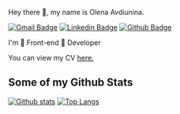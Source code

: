 Hey there 👋, my name is Olena Avdiunina.

[![Gmail Badge](https://img.shields.io/badge/-elena.avdiunina@gmail.com-c14438?style=flat&logo=Gmail&logoColor=white&link=mailto:elena.avdiunina@gmail.com)](mailto:elena.avdiunina@gmail.com) 
[![Linkedin Badge](https://img.shields.io/badge/OlenaAwd-0072b1?style=flat&logo=Linkedin&logoColor=white&link=https://www.linkedin.com/in/olena-avdiunina/)](https://www.linkedin.com/in/olena-avdiunina/)
[![Github Badge](https://img.shields.io/badge/-OlenaAwd-grey?style=flat&logo=github&logoColor=white&link=https://github.com/OlenaAwd/)](https://www.github.com/OlenaAwd/) <p align='left'>I'm 💚 Front-end 💚 Developer</p><p align='left'> You can view my CV <a href='https://olenaawd.github.io/CV/' target=_blank><u>here</u>.</a></p>


## Some of my Github Stats
[![Github stats](https://github-readme-stats.vercel.app/api?username=OlenaAwd&show_icons=true&include_all_commits=true)](https://github.com/OlenaAwd/github-readme-stats)
[![Top Langs](https://github-readme-stats.vercel.app/api/top-langs/?username=OlenaAwd&layout=compact)](https://github.com/OlenaAwd/github-readme-stats)

